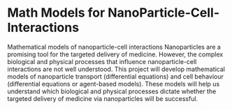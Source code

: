 # Math Models for NanoParticle-Cell-Interactions
 Mathematical models of nanoparticle-cell interactions Nanoparticles are a promising tool for the targeted delivery of medicine. However, the complex biological and physical processes that influence nanoparticle-cell interactions are not well understood. This project will develop mathematical models of nanoparticle transport (differential equations) and cell behaviour (differential equations or agent-based models). These models will help us understand which biological and physical processes dictate whether the targeted delivery of medicine via nanoparticles will be successful.

